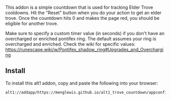 This addon is a simple countdown that is used for tracking Elder Trove cooldowns. Hit the "Reset" button when you do your action to get an elder trove. Once the countdown hits 0 and makes the page red, you should be eligible for another trove.

Make sure to specify a custom timer value (in seconds) if you don't have an overcharged or enriched pontifex ring. The default assumes your ring is overcharged and enriched. Check the wiki for specific values: https://runescape.wiki/w/Pontifex_shadow_ring#Upgrades_and_Overcharging

## Install
To install this alt1 addon, copy and paste the following into your browser:

```
alt1://addapp/https://menglewis.github.io/alt1_trove_countdown/appconfig.json
```
